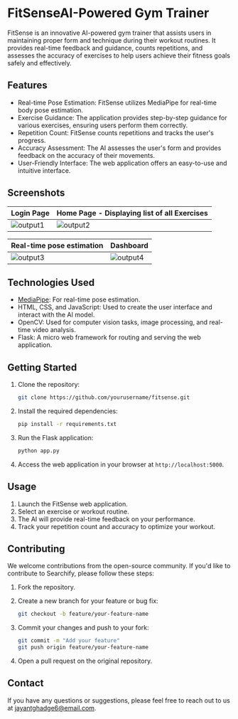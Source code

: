 # FitSenseAI-Powered Gym Trainer

FitSense is an innovative AI-powered gym trainer that assists users in maintaining proper form and technique during their workout routines. It provides real-time feedback and guidance, counts repetitions, and assesses the accuracy of exercises to help users achieve their fitness goals safely and effectively.

## Features

- Real-time Pose Estimation: FitSense utilizes MediaPipe for real-time body pose estimation.
- Exercise Guidance: The application provides step-by-step guidance for various exercises, ensuring users perform them correctly.
- Repetition Count: FitSense counts repetitions and tracks the user's progress.
- Accuracy Assessment: The AI assesses the user's form and provides feedback on the accuracy of their movements.
- User-Friendly Interface: The web application offers an easy-to-use and intuitive interface.

## Screenshots

| Login Page | Home Page - Displaying list of all Exercises |
| ------- | ------- |
| ![output1](https://github.com/jayantghadge/fitsense-major-project/assets/88991259/a7d1aed8-877e-4257-bc63-d3e3d2b5a45c) | ![output2](https://github.com/jayantghadge/fitsense-major-project/assets/88991259/8fe4b071-b25d-4566-81b4-1144b5f83376) |


| Real-time pose estimation | Dashboard |
| ------- | ------- |
| ![output3](https://github.com/jayantghadge/fitsense-major-project/assets/88991259/9ee4f9a7-b3b7-43ce-82b0-08bcaa9be580)| ![output4](https://github.com/jayantghadge/fitsense-major-project/assets/88991259/af887272-ca88-4545-bd1a-05bd08e3c36c) |

## Technologies Used

- [MediaPipe](https://mediapipe.dev/): For real-time pose estimation.
- HTML, CSS, and JavaScript: Used to create the user interface and interact with the AI model.
- OpenCV: Used for computer vision tasks, image processing, and real-time video analysis.
- Flask: A micro web framework for routing and serving the web application.

## Getting Started

1. Clone the repository:

   ```bash
   git clone https://github.com/yourusername/fitsense.git
   ```

2. Install the required dependencies:

   ```bash
   pip install -r requirements.txt
   ```

3. Run the Flask application:

   ```bash
   python app.py
   ```

4. Access the web application in your browser at `http://localhost:5000`.

## Usage

1. Launch the FitSense web application.
2. Select an exercise or workout routine.
3. The AI will provide real-time feedback on your performance.
4. Track your repetition count and accuracy to optimize your workout.

## Contributing

We welcome contributions from the open-source community. If you'd like to contribute to Searchify, please follow these steps:

1. Fork the repository.

2. Create a new branch for your feature or bug fix:
   ```sh
   git checkout -b feature/your-feature-name
   ```

3. Commit your changes and push to your fork:
   ```sh
   git commit -m "Add your feature"
   git push origin feature/your-feature-name
   ```

4. Open a pull request on the original repository.


## Contact

If you have any questions or suggestions, please feel free to reach out to us at [jayantghadge6@email.com](mailto:your@email.com).
